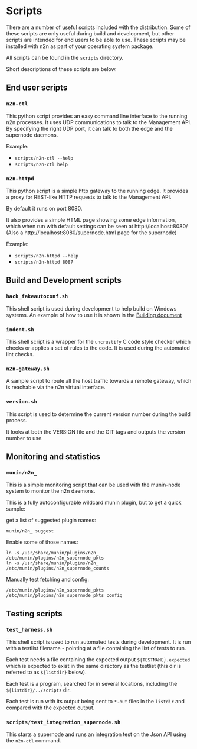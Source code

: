 # Scripts

There are a number of useful scripts included with the distribution.
Some of these scripts are only useful during build and development, but
other scripts are intended for end users to be able to use.  These scripts
may be installed with n2n as part of your operating system package.

All scripts can be found in the `scripts` directory.

Short descriptions of these scripts are below.

## End user scripts

### `n2n-ctl`

This python script provides an easy command line interface to the running
n2n processes.  It uses UDP communications to talk to the Management API.
By specifying the right UDP port, it can talk to both the edge and the
supernode daemons.

Example:
- `scripts/n2n-ctl --help`
- `scripts/n2n-ctl help`

### `n2n-httpd`

This python script is a simple http gateway to the running edge.  It provides
a proxy for REST-like HTTP requests to talk to the Management API.

By default it runs on port 8080.

It also provides a simple HTML page showing some edge information, which when
run with default settings can be seen at http://localhost:8080/ (Also
a http://localhost:8080/supernode.html page for the supernode)

Example:
- `scripts/n2n-httpd --help`
- `scripts/n2n-httpd 8087`

## Build and Development scripts

### `hack_fakeautoconf.sh`

This shell script is used during development to help build on Windows
systems.  An example of how to use it is shown in
the [Building document](Building.md)

### `indent.sh`

This shell script is a wrapper for the `uncrustify` C code style checker
which checks or applies a set of rules to the code.  It is used during
the automated lint checks.

### `n2n-gateway.sh`

A sample script to route all the host traffic towards a remote gateway,
which is reachable via the n2n virtual interface.

### `version.sh`

This script is used to determine the current version number during the
build process.

It looks at both the VERSION file and the GIT tags and outputs the
version number to use.

## Monitoring and statistics

### `munin/n2n_`

This is a simple monitoring script that can be used with the munin-node
system to monitor the n2n daemons.

This is a fully autoconfigurable wildcard munin plugin, but to get a quick
sample:

get a list of suggested plugin names:
```
munin/n2n_ suggest
```

Enable some of those names:

```
ln -s /usr/share/munin/plugins/n2n_ /etc/munin/plugins/n2n_supernode_pkts
ln -s /usr/share/munin/plugins/n2n_ /etc/munin/plugins/n2n_supernode_counts
```

Manually test fetching and config:

```
/etc/munin/plugins/n2n_supernode_pkts
/etc/munin/plugins/n2n_supernode_pkts config
```

## Testing scripts

### `test_harness.sh`

This shell script is used to run automated tests during development.  It is
run with a testlist filename - pointing at a file containing the list of
tests to run.

Each test needs a file containing the expected output `${TESTNAME}.expected`
which is expected to exist in the same directory as the testlist (this dir is
referred to as `${listdir}` below).

Each test is a program, searched for in several locations, including the
`${listdir}/../scripts` dir.

Each test is run with its output being sent to `*.out` files in the `listdir`
and compared with the expected output.

### `scripts/test_integration_supernode.sh`

This starts a supernode and runs an integration test on the Json API using
the `n2n-ctl` command.
